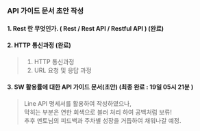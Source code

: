 ###
### API 가이드 문서 초안 작성
  
   
#### 1. Rest 란 무엇인가. ( Rest / Rest API / Restful API ) (완료)  
  
#### 2. HTTP 통신과정 (완료)   
> 1) HTTP 통신과정  
> 2) URL 요청 및 응답 과정  
  
#### 3. SW 활용률에 대한 API 가이드 문서(초안) (최종 완료 : 19일 05시 21분 )  
> Line API 명세서를 활용하여 작성하였으나,  
> 막히는 부분은 연한 회색으로 블러 처리 하여 공백처럼 보류!  
> 추후 멘토님의 피드백과 주차별 성장을 거듭하여 채워나갈 예정.  



  

